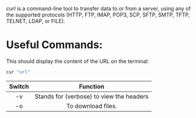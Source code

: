 _curl_ is a command-line tool to transfer data to or from a server, using any of the supported protocols (HTTP, FTP, IMAP, POP3, SCP, SFTP, SMTP, TFTP, TELNET, LDAP, or FILE).


# Useful Commands:

This should display the content of the URL on the terminal:

```bash
cur "url"
```

|**Switch**|**Function**|
|:-:|:-:|
|-v|Stands for (verbose) to view the headers|
|-o|To download files.|